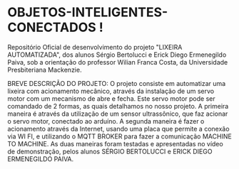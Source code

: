 # OBJETOS-INTELIGENTES-CONECTADOS !
Repositório Oficial de desenvolvimento do projeto "LIXEIRA AUTOMATIZADA", dos alunos Sérgio Bertolucci e Erick Diego Ermenegildo Paiva, sob a orientação do professor Wilian Franca Costa, da Universidade Presbiteriana Mackenzie.

BREVE DESCRIÇÃO DO PROJETO:
O projeto consiste em automatizar uma lixeira com acionamento mecânico, através da instalação de um servo motor com um mecanismo de abre e fecha. Este servo motor pode ser comandado de 2 formas, as quais detalhamos no nosso projeto.
A primeira maneira é através da utilização de um sensor ultrassônico, que faz acionar o servo motor, conectado ao arduíno.
A segunda maneira é fazer o acionamento através da Internet, usando uma placa que permite a conexão via WI FI, e utilizando o MQTT BROKER para fazer a comunicação MACHINE TO MACHINE.
As duas maneiras foram testadas e apresentadas no vídeo de demonstração, pelos alunos SÉRGIO BERTOLUCCI e ERICK DIEGO ERMENEGILDO PAIVA.
